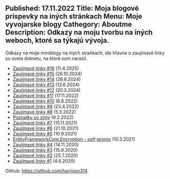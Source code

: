 Published: 17.11.2022
Title: Moja blogové príspevky na iných stránkach
Menu: Moje vyvojarske blogy
Cathegory: Aboutme
Description: Odkazy na moju tvorbu na iných weboch, ktoré sa týkajú vývoja.
---

Odkazy na moje miniblogy na iných strańkach, ide hľavne o zaujímavé linky so sveta dotnetu, na ktoré som narazil.

* [Zaujímavé linky #16](https://vyvojari.dev/t/zaujimave-linky-16/878) (11.4.2025)
* [Zaujímavé linky #15](https://vyvojari.dev/t/zaujimave-linky-15/820) (26.10.2024)
* [Zaujímavé linky #14](https://vyvojari.dev/t/zaujimave-linky-14/798) (26.8.2024)
* [Zaujímavé linky #13](https://vyvojari.dev/t/zaujimave-linky-13/778) (12.6.2024)
* [Zaujímavé linky #12](https://vyvojari.dev/t/zaujimave-linky-12/748) (20.3.2024)
* [Zaujímavé linky #11](https://vyvojari.dev/t/zaujimave-linky-11/451) (17.11.2022)
* [Zaujímavé linky #10](https://vyvojari.dev/t/zaujimave-linky-10/414/1) (6.8.2022)
* [Zaujímavé linky #9](https://vyvojari.dev/t/zaujimave-linky-9/383) (23.4.2022)
* [Zaujímavé linky #8](https://vyvojari.dev/t/zaujimave-linky-8/368) (5.3.2022)
* [Poznatky so zimy](https://vyvojari.dev/t/poznatky-so-zimy/363/6) (9.2.2022)
* [Zaujímavé linky #7](https://vyvojari.dev/t/zaujimave-linky-7/337) (15.11.2021)
* [Zaujímavé linky #6](https://vyvojari.dev/t/zaujimave-linky-6/330) (21.10.2021)
* [Zaujímavé linky #5](https://vyvojari.dev/t/zaujimave-linky-5/309) (10.9.2021)
* [EntityFrameworkCore.Encryption - self-promo](https://vyvojari.dev/t/entityframeworkcore-encryption-self-promo/264) (10.3.2021)
* [Zaujímavé linky #4](https://vyvojari.dev/t/zaujimave-linky-4/205) (14.11.2020)
* [Zaujímavé linky #3](https://vyvojari.dev/t/zaujimave-linky-3/173) (15.9.2020)
* [Zaujímavé linky #2](https://vyvojari.dev/t/zaujimave-linky-2/140) (25.7.2020)
* [Zaujímavé linky #1](https://vyvojari.dev/t/zaujimave-linky-1/127) (4.6.2020)

Github: <https://github.com/harrison314>
